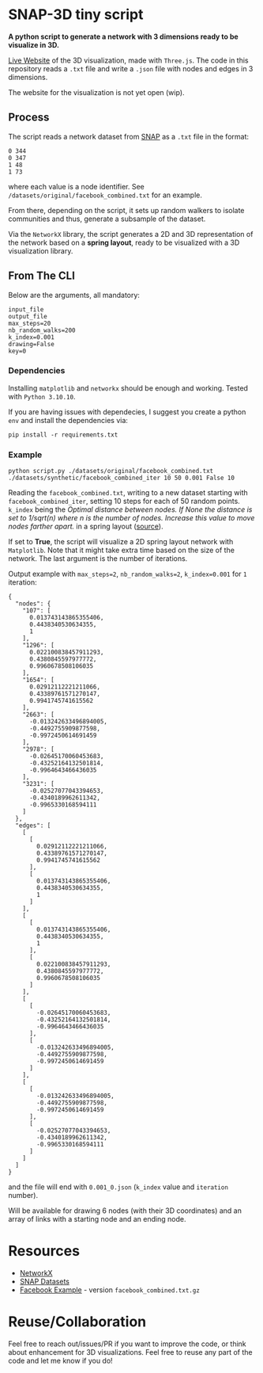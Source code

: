 # SNAP-3D tiny script

**A python script to generate a network with 3 dimensions ready to be visualize in 3D.**  


[Live Website](https://net-sim.netlify.app/) of the 3D visualization, made with `Three.js`. The code in this repository reads a `.txt` file and write a `.json` file with nodes and edges in 3 dimensions. 

The website for the visualization is not yet open (wip).

## Process

The script reads a network dataset from [SNAP](https://snap.stanford.edu/data/index.html) as a `.txt` file in the format:  
```
0 344   
0 347  
1 48    
1 73
```   

where each value is a node identifier. See `/datasets/original/facebook_combined.txt` for an example.  

From there, depending on the script, it sets up random walkers to isolate communities and thus, generate a subsample of the dataset.  

Via the `NetworkX` library, the script generates a 2D and 3D representation of the network based on a **spring layout**, ready to be visualized with a 3D visualization library. 

## From The CLI 

Below are the arguments, all mandatory:  

```
input_file  
output_file  
max_steps=20  
nb_random_walks=200  
k_index=0.001  
drawing=False  
key=0  
```

### Dependencies

Installing `matplotlib` and `networkx` should be enough and working. Tested with `Python 3.10.10`.  

If you are having issues with dependecies, I suggest you create a python `env` and install the dependencies via:  

`pip install -r requirements.txt`

### Example

`python script.py ./datasets/original/facebook_combined.txt ./datasets/synthetic/facebook_combined_iter 10 50 0.001 False 10` 

Reading the `facebook_combined.txt`, writing to a new dataset starting with `facebook_combined_iter`, setting 10 steps for each of 50 random points. `k_index` being the  _Optimal distance between nodes. If None the distance is set to 1/sqrt(n) where n is the number of nodes. Increase this value to move nodes farther apart._ in a spring layout ([source](https://networkx.org/documentation/stable/reference/generated/networkx.drawing.layout.spring_layout.html)).  

If set to **True**, the script will visualize a 2D spring layout network with `Matplotlib`. Note that it might take extra time based on the size of the network. The last argument is the number of iterations.  

Output example with `max_steps=2`, `nb_random_walks=2`, `k_index=0.001` for `1` iteration:    

```
{
  "nodes": {
    "107": [
      0.013743143865355406,
      0.4438340530634355,
      1
    ],
    "1296": [
      0.022100838457911293,
      0.4380845597977772,
      0.9960678508106035
    ],
    "1654": [
      0.02912112221211066,
      0.43389761571270147,
      0.9941745741615562
    ],
    "2663": [
      -0.013242633496894005,
      -0.4492755909877598,
      -0.9972450614691459
    ],
    "2978": [
      -0.02645170060453683,
      -0.43252164132501814,
      -0.9964643466436035
    ],
    "3231": [
      -0.02527077043394653,
      -0.4340189962611342,
      -0.9965330168594111
    ]
  },
  "edges": [
    [
      [
        0.02912112221211066,
        0.43389761571270147,
        0.9941745741615562
      ],
      [
        0.013743143865355406,
        0.4438340530634355,
        1
      ]
    ],
    [
      [
        0.013743143865355406,
        0.4438340530634355,
        1
      ],
      [
        0.022100838457911293,
        0.4380845597977772,
        0.9960678508106035
      ]
    ],
    [
      [
        -0.02645170060453683,
        -0.43252164132501814,
        -0.9964643466436035
      ],
      [
        -0.013242633496894005,
        -0.4492755909877598,
        -0.9972450614691459
      ]
    ],
    [
      [
        -0.013242633496894005,
        -0.4492755909877598,
        -0.9972450614691459
      ],
      [
        -0.02527077043394653,
        -0.4340189962611342,
        -0.9965330168594111
      ]
    ]
  ]
}
```  

and the file will end with `0.001_0.json` (`k_index` value and `iteration` number).  

Will be available for drawing 6 nodes (with their 3D coordinates) and an array of links with a starting node and an ending node.  

# Resources

- [NetworkX](https://networkx.org/documentation/latest/index.html)
- [SNAP Datasets](https://snap.stanford.edu/data/index.html)
- [Facebook Example](https://snap.stanford.edu/data/ego-Facebook.html) - version `facebook_combined.txt.gz`

# Reuse/Collaboration

Feel free to reach out/issues/PR if you want to improve the code, or think about enhancement for 3D visualizations. Feel free to reuse any part of the code and let me know if you do!